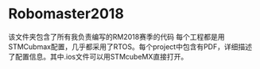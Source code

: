 # Robomaster2018

该文件夹包含了所有我负责编写的RM2018赛季的代码
每个工程都是用STMCubmax配置，几乎都采用了RTOS。每个project中包含有PDF，详细描述了配置信息。其中.ios文件可以用STMcubeMX直接打开。
